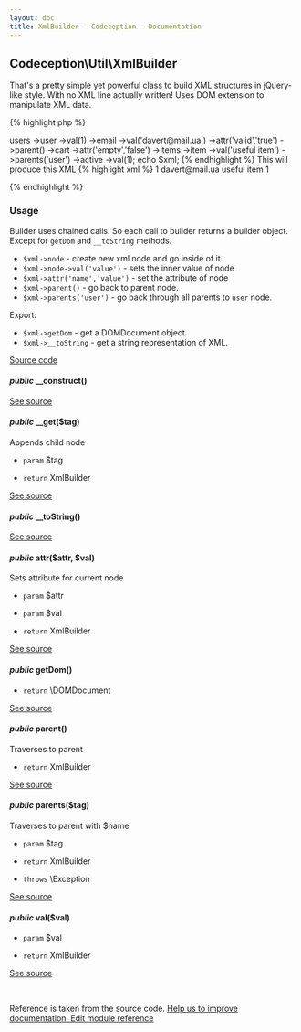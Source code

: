 ```yaml
---
layout: doc
title: XmlBuilder - Codeception - Documentation
---
```



## Codeception\Util\XmlBuilder



That's a pretty simple yet powerful class to build XML structures in jQuery-like style. With no XML line actually written!
Uses DOM extension to manipulate XML data.


{% highlight php %}

<?php
$xml = new \Codeception\Util\XmlBuilder();
$xml->users
   ->user
       ->val(1)
       ->email
           ->val('davert@mail.ua')
           ->attr('valid','true')
           ->parent()
       ->cart
           ->attr('empty','false')
           ->items
               ->item
                   ->val('useful item')
               ->parents('user')
       ->active
           ->val(1);
echo $xml;

{% endhighlight %}

This will produce this XML

{% highlight xml %}

<?xml version="1.0"?>
<users>
   <user>
       1
       <email valid="true">davert@mail.ua</email>
       <cart empty="false">
           <items>
               <item>useful item</item>
           </items>
       </cart>
       <active>1</active>
   </user>
</users>

{% endhighlight %}

### Usage

Builder uses chained calls. So each call to builder returns a builder object. Except for `getDom` and `__toString` methods.

 * `$xml->node` - create new xml node and go inside of it.
 * `$xml->node->val('value')` - sets the inner value of node
 * `$xml->attr('name','value')` - set the attribute of node
 * `$xml->parent()` - go back to parent node.
 * `$xml->parents('user')` - go back through all parents to `user` node.

Export:

 * `$xml->getDom` - get a DOMDocument object
 * `$xml->__toString` - get a string representation of XML.

[Source code](https://github.com/Codeception/Codeception/blob/master/src/Codeception/Util/XmlBuilder.php)


#### *public* __construct() 

[See source](https://github.com/Codeception/Codeception/blob/2.1/src/Codeception/Util/XmlBuilder.php#L78)

#### *public* __get($tag) 

Appends child node

 * `param` $tag

 * `return`  XmlBuilder

[See source](https://github.com/Codeception/Codeception/blob/2.1/src/Codeception/Util/XmlBuilder.php#L91)

#### *public* __toString() 

[See source](https://github.com/Codeception/Codeception/blob/2.1/src/Codeception/Util/XmlBuilder.php#L163)

#### *public* attr($attr, $val) 

Sets attribute for current node

 * `param` $attr
 * `param` $val

 * `return`  XmlBuilder

[See source](https://github.com/Codeception/Codeception/blob/2.1/src/Codeception/Util/XmlBuilder.php#L118)

#### *public* getDom() 

 * `return`  \DOMDocument

[See source](https://github.com/Codeception/Codeception/blob/2.1/src/Codeception/Util/XmlBuilder.php#L171)

#### *public* parent() 

Traverses to parent

 * `return`  XmlBuilder

[See source](https://github.com/Codeception/Codeception/blob/2.1/src/Codeception/Util/XmlBuilder.php#L129)

#### *public* parents($tag) 

Traverses to parent with $name

 * `param` $tag

 * `return`  XmlBuilder
 * `throws`  \Exception

[See source](https://github.com/Codeception/Codeception/blob/2.1/src/Codeception/Util/XmlBuilder.php#L143)

#### *public* val($val) 

 * `param` $val

 * `return`  XmlBuilder

[See source](https://github.com/Codeception/Codeception/blob/2.1/src/Codeception/Util/XmlBuilder.php#L104)

<p>&nbsp;</p><div class="alert alert-warning">Reference is taken from the source code. <a href="https://github.com/Codeception/Codeception/blob/2.1/src/Codeception/Util/XmlBuilder.php">Help us to improve documentation. Edit module reference</a></div>
